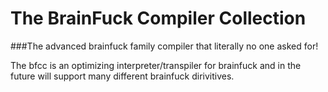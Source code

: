 # The BrainFuck Compiler Collection

###The advanced brainfuck family compiler that literally no one asked for!

The bfcc is an optimizing interpreter/transpiler for brainfuck and in the future will support many different brainfuck dirivitives. 
